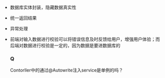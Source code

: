 

+ 数据库实体封装，隐藏数据真实性

+ 统一返回结果

+ 异常处理

+ 前端对输入数据进行校验可以将错误信息及时反馈给用户，增强用户体验；而后端对数据进行校验是一定的，因为数据是要进数据库的

  ### Q

  Contorller中的通过@Autowrite注入service是单例的吗？



